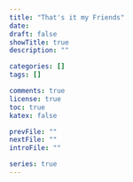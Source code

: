 ```yaml
---
title: "That's it my Friends"
date:
draft: false
showTitle: true
description: ""

categories: []
tags: []

comments: true
license: true
toc: true
katex: false

prevFile: ""
nextFile: ""
introFile: ""

series: true
---
```

